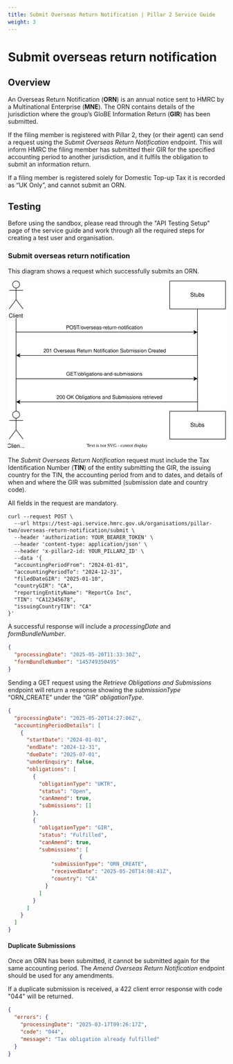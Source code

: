 ```yaml
---
title: Submit Overseas Return Notification | Pillar 2 Service Guide
weight: 3
---
```


# Submit overseas return notification

## Overview

An Overseas Return Notification (**ORN**) is an annual notice sent to HMRC by a Multinational Enterprise (**MNE**). The ORN contains details of the jurisdiction where the group’s GloBE Information Return (**GIR**) has been submitted. 

If the filing member is registered with Pillar 2, they (or their agent) can send a request using the *Submit Overseas Return Notification* endpoint. This will inform HMRC the filing member has submitted their GIR for the specified accounting period to another jurisdiction, and it fulfils the obligation to submit an information return. 

If a filing member is registered solely for Domestic Top-up Tax it is recorded as “UK Only”, and cannot submit an ORN. 

## Testing

Before using the sandbox, please read through the "API Testing Setup" page of the service guide and work through all the required steps for creating a test user and organisation.

### Submit overseas return notification

This diagram shows a request which successfully submits an ORN.  

<a href="figures/submitorn-test-sequence.svg" target="blank"><img src="figures/submitorn-test-sequence.svg" alt="Sequence diagram showing REST calls for testing Submit Overseas Return Notification" style="width:520px;"/></a>

The *Submit Overseas Return Notification* request must include the Tax Identification Number (**TIN**) of the entity submitting the GIR, the issuing country for the TIN, the accounting period from and to dates, and details of when and where the GIR was submitted (submission date and country code).
 
All fields in the request are mandatory.  

```shell
curl --request POST \
  --url https://test-api.service.hmrc.gov.uk/organisations/pillar-two/overseas-return-notification/submit \
  --header 'authorization: YOUR_BEARER_TOKEN' \
  --header 'content-type: application/json' \
  --header 'x-pillar2-id: YOUR_PILLAR2_ID' \
  --data '{
  "accountingPeriodFrom": "2024-01-01",
  "accountingPeriodTo": "2024-12-31",
  "filedDateGIR": "2025-01-10",
  "countryGIR": "CA",
  "reportingEntityName": "ReportCo Inc",
  "TIN": "CA12345678",
  "issuingCountryTIN": "CA"
}'
```

A successful response will include a *processingDate* and *formBundleNumber*. 

```json
{
  "processingDate": "2025-05-20T11:33:30Z",
  "formBundleNumber": "145749350495"
}
```

Sending a GET request using the *Retrieve Obligations and Submissions* endpoint will return a response showing the *submissionType* “ORN_CREATE” under the “GIR” *obligationType*. 

```json
{
  "processingDate": "2025-05-20T14:27:06Z",
  "accountingPeriodDetails": [
    {
      "startDate": "2024-01-01",
      "endDate": "2024-12-31",
      "dueDate": "2025-07-01",
      "underEnquiry": false,
      "obligations": [
        {
          "obligationType": "UKTR",
          "status": "Open",
          "canAmend": true,
          "submissions": []
        },
        {
          "obligationType": "GIR",
          "status": "Fulfilled",
          "canAmend": true,
          "submissions": [
                       {
              "submissionType": "ORN_CREATE",
              "receivedDate": "2025-05-20T14:08:41Z",
              "country": "CA"
            }
          ]
        }
      ]
    }
  ]
}
```

#### Duplicate Submissions

Once an ORN has been submitted, it cannot be submitted again for the same accounting period. The *Amend Overseas Return Notification* endpoint should be used for any amendments.

If a duplicate submission is received, a 422 client error response with code "044" will be returned.

```json
{
  "errors": {
    "processingDate": "2025-03-17T09:26:17Z",
    "code": "044",
    "message": "Tax obligation already fulfilled"
  }
}
```

